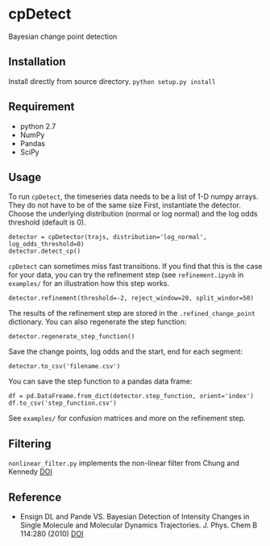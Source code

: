 cpDetect
========

Bayesian change point detection

Installation
-------------
Install directly from source directory.
`python setup.py install`

Requirement
-------------
* python 2.7
* NumPy
* Pandas
* SciPy

Usage
-----

To run `cpDetect`, the timeseries data needs to be a list of 1-D numpy arrays. They do not have to be of the same size
First, instantiate the detector. Choose the underlying distribution (normal or log normal) and the log odds threshold
(default is 0). 

```
detector = cpDetector(trajs, distribution='log_normal', log_odds_threshold=0)
detector.detect_cp()
```

`cpDetect` can sometimes miss fast transitions. If you find that this is the case for your data, you can try the refinement step
(see `refinement.ipynb` in `examples/` for an illustration how this step works.

```
detector.refinement(threshold=-2, reject_window=20, split_windor=50)
```

The results of the refinement step are stored in the `.refined_change_point` dictionary. You can also regenerate the
step function:

```
detector.regenerate_step_function()
```

Save the change points, log odds and the start, end for each segment:

```
detector.to_csv('filename.csv')
```

You can save the step function to a pandas data frame:

```
df = pd.DataFreame.from_dict(detector.step_function, orient='index')
df.to_csv('step_function.csv')
```

See `examples/` for confusion matrices and more on the refinement step.

Filtering
---------

`nonlinear_filter.py` implements the non-linear filter from Chung and Kennedy [DOI](https://www.ncbi.nlm.nih.gov/pubmed/1795554)

Reference
---------
* Ensign DL and Pande VS. Bayesian Detection of Intensity Changes in Single Molecule and Molecular Dynamics Trajectories.
J. Phys. Chem B 114:280 (2010) [DOI](http://pubs.acs.org/doi/abs/10.1021/jp906786b)








